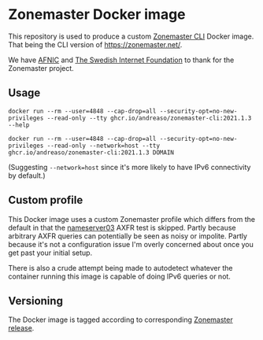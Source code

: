 # Zonemaster Docker image

This repository is used to produce a custom [Zonemaster CLI][1] Docker
image. That being the CLI version of <https://zonemaster.net/>.

We have [AFNIC][2] and [The Swedish Internet Foundation][3] to thank
for the Zonemaster project.


## Usage

```shell
docker run --rm --user=4848 --cap-drop=all --security-opt=no-new-privileges --read-only --tty ghcr.io/andreaso/zonemaster-cli:2021.1.3 --help
```

```shell
docker run --rm --user=4848 --cap-drop=all --security-opt=no-new-privileges --read-only --network=host --tty ghcr.io/andreaso/zonemaster-cli:2021.1.3 DOMAIN
```

(Suggesting `--network=host` since it's more likely to have IPv6 connectivity by default.)


## Custom profile

This Docker image uses a custom Zonemaster profile which differs from
the default in that the [nameserver03][5] AXFR test is skipped. Partly
because arbitrary AXFR queries can potentially be seen as noisy or
impolite. Partly because it's not a configuration issue I'm overly
concerned about once you get past your initial setup.

There is also a crude attempt being made to autodetect whatever the
container running this image is capable of doing IPv6 queries or not.


## Versioning

The Docker image is tagged according to corresponding [Zonemaster release][4].


[1]: https://github.com/zonemaster/zonemaster-cli
[2]: https://www.afnic.fr/
[3]: https://internetstiftelsen.se/
[4]: https://github.com/zonemaster/zonemaster/releases
[5]: https://github.com/zonemaster/zonemaster/blob/master/docs/specifications/tests/Nameserver-TP/nameserver03.md
